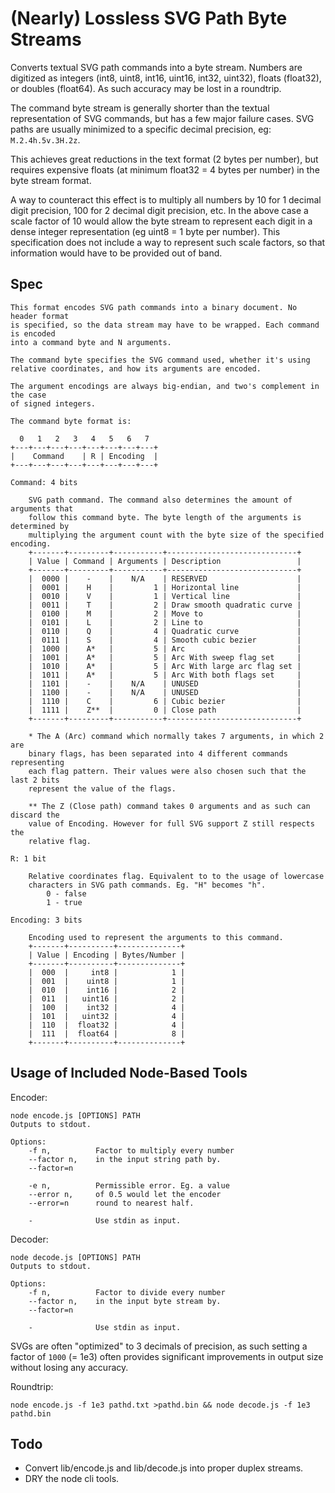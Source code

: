 # (Nearly) Lossless SVG Path Byte Streams

Converts textual SVG path commands into a byte stream. Numbers are digitized as
integers (int8, uint8, int16, uint16, int32, uint32), floats (float32), or
doubles (float64). As such accuracy may be lost in a roundtrip.

The command byte stream is generally shorter than the textual representation of
SVG commands, but has a few major failure cases. SVG paths are usually minimized
to a specific decimal precision, eg: `M.2.4h.5v.3H.2z`.

This achieves great reductions in the text format (2 bytes per number), but
requires expensive floats (at minimum float32 = 4 bytes per number) in the byte
stream format.

A way to counteract this effect is to multiply all numbers by 10 for 1 decimal
digit precision, 100 for 2 decimal digit precision, etc. In the above case a
scale factor of 10 would allow the byte stream to represent each digit in a
dense integer representation (eg uint8 = 1 byte per number). This specification
does not include a way to represent such scale factors, so that information
would have to be provided out of band.

## Spec

```
This format encodes SVG path commands into a binary document. No header format
is specified, so the data stream may have to be wrapped. Each command is encoded
into a command byte and N arguments.

The command byte specifies the SVG command used, whether it's using
relative coordinates, and how its arguments are encoded.

The argument encodings are always big-endian, and two's complement in the case
of signed integers.

The command byte format is:

  0   1   2   3   4   5   6   7
+---+---+---+---+---+---+---+---+
|    Command    | R | Encoding  |
+---+---+---+---+---+---+---+---+

Command: 4 bits

	SVG path command. The command also determines the amount of arguments that
	follow this command byte. The byte length of the arguments is determined by
	multiplying the argument count with the byte size of the specified encoding.
	+-------+---------+-----------+-----------------------------+
	| Value | Command | Arguments | Description                 |
	+-------+---------+-----------+-----------------------------+
	|  0000 |    -    |    N/A    | RESERVED                    |
	|  0001 |    H    |         1 | Horizontal line             |
	|  0010 |    V    |         1 | Vertical line               |
	|  0011 |    T    |         2 | Draw smooth quadratic curve |
	|  0100 |    M    |         2 | Move to                     |
	|  0101 |    L    |         2 | Line to                     |
	|  0110 |    Q    |         4 | Quadratic curve             |
	|  0111 |    S    |         4 | Smooth cubic bezier         |
	|  1000 |    A*   |         5 | Arc                         |
	|  1001 |    A*   |         5 | Arc With sweep flag set     |
	|  1010 |    A*   |         5 | Arc With large arc flag set |
	|  1011 |    A*   |         5 | Arc With both flags set     |
	|  1101 |    -    |    N/A    | UNUSED                      |
	|  1100 |    -    |    N/A    | UNUSED                      |
	|  1110 |    C    |         6 | Cubic bezier                |
	|  1111 |    Z**  |         0 | Close path                  |
	+-------+---------+-----------+-----------------------------+

	* The A (Arc) command which normally takes 7 arguments, in which 2 are
	binary flags, has been separated into 4 different commands representing
	each flag pattern. Their values were also chosen such that the last 2 bits
	represent the value of the flags.

	** The Z (Close path) command takes 0 arguments and as such can discard the
	value of Encoding. However for full SVG support Z still respects the
	relative flag.

R: 1 bit

	Relative coordinates flag. Equivalent to to the usage of lowercase
	characters in SVG path commands. Eg. "H" becomes "h".
		0 - false
		1 - true

Encoding: 3 bits

	Encoding used to represent the arguments to this command.
	+-------+----------+--------------+
	| Value | Encoding | Bytes/Number |
	+-------+----------+--------------+
	|  000  |     int8 |            1 |
	|  001  |    uint8 |            1 |
	|  010  |    int16 |            2 |
	|  011  |   uint16 |            2 |
	|  100  |    int32 |            4 |
	|  101  |   uint32 |            4 |
	|  110  |  float32 |            4 |
	|  111  |  float64 |            8 |
	+-------+----------+--------------+
```

## Usage of Included Node-Based Tools

Encoder:

```
node encode.js [OPTIONS] PATH
Outputs to stdout.

Options:
	-f n,          Factor to multiply every number
	--factor n,    in the input string path by.
	--factor=n

	-e n,          Permissible error. Eg. a value
	--error n,     of 0.5 would let the encoder
	--error=n      round to nearest half.

	-              Use stdin as input.
```

Decoder:

```
node decode.js [OPTIONS] PATH
Outputs to stdout.

Options:
	-f n,          Factor to divide every number
	--factor n,    in the input byte stream by.
	--factor=n

	-              Use stdin as input.
```

SVGs are often "optimized" to 3 decimals of precision, as such setting a factor
of `1000` (= 1e3) often provides significant improvements in output size without
losing any accuracy.

Roundtrip:

```
node encode.js -f 1e3 pathd.txt >pathd.bin && node decode.js -f 1e3 pathd.bin
```

## Todo

-   Convert lib/encode.js and lib/decode.js into proper duplex streams.
-   DRY the node cli tools.
